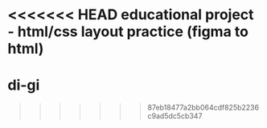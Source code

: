 <<<<<<< HEAD
educational project - html/css layout practice (figma to html)
=======
# di-gi
>>>>>>> 87eb18477a2bb064cdf825b2236c9ad5dc5cb347
